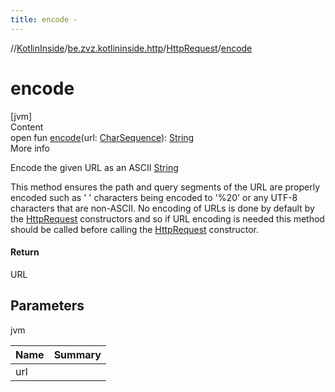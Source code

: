 ```yaml
---
title: encode -
---
```

//[KotlinInside](../../index.md)/[be.zvz.kotlininside.http](../index.md)/[HttpRequest](index.md)/[encode](encode.md)



# encode  
[jvm]  
Content  
open fun [encode](encode.md)(url: [CharSequence](https://docs.oracle.com/javase/7/docs/api/java/lang/CharSequence.html)): [String](https://docs.oracle.com/javase/7/docs/api/java/lang/String.html)  
More info  


Encode the given URL as an ASCII [String](https://docs.oracle.com/javase/7/docs/api/java/lang/String.html)



 This method ensures the path and query segments of the URL are properly encoded such as ' ' characters being encoded to '%20' or any UTF-8 characters that are non-ASCII. No encoding of URLs is done by default by the [HttpRequest](index.md) constructors and so if URL encoding is needed this method should be called before calling the [HttpRequest](index.md) constructor.



#### Return  


URL



## Parameters  
  
jvm  
  
|  Name|  Summary| 
|---|---|
| <a name="be.zvz.kotlininside.http/HttpRequest/encode/#java.lang.CharSequence/PointingToDeclaration/"></a>url| <a name="be.zvz.kotlininside.http/HttpRequest/encode/#java.lang.CharSequence/PointingToDeclaration/"></a>
  
  



